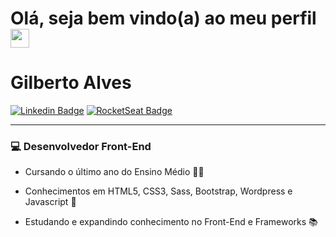 <h1> Olá, seja bem vindo(a) ao meu perfil <img src="https://media.giphy.com/media/hvRJCLFzcasrR4ia7z/giphy.gif" width="30px"></h1>

# Gilberto Alves
[![Linkedin Badge](https://img.shields.io/badge/-Linkedin-6633cc?style=flat-square&logo=Linkedin&logoColor=white&color=black&link=https://www.linkedin.com/in/gilberto-alves-377414199/)](https://www.linkedin.com/in/gilberto-alves-377414199/)
[![RocketSeat Badge](https://img.shields.io/badge/-RocketSeat-6633cc?style=flat-square&logo=Polymer-Project&logoColor=white&color=black&link=https://app.rocketseat.com.br/me/gilberto-alves-de-sousa-junior-1571157922)](https://app.rocketseat.com.br/me/gilberto-alves-de-sousa-junior-1571157922)

<hr>

### 💻 Desenvolvedor Front-End

- Cursando o último ano do Ensino Médio 👨‍🎓

- Conhecimentos em HTML5, CSS3, Sass, Bootstrap, Wordpress e Javascript 🚀

- Estudando e expandindo conhecimento no Front-End e Frameworks 📚


